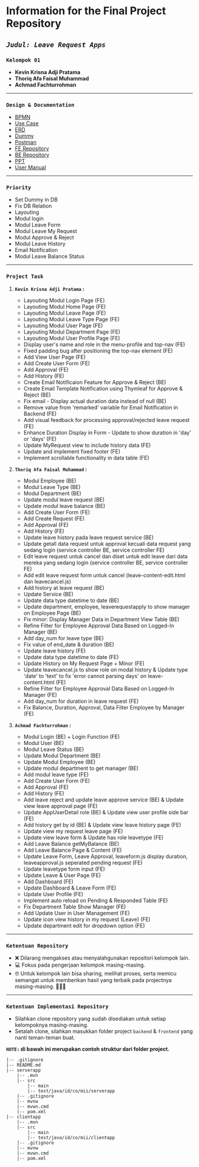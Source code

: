 # Information for the Final Project Repository

## **_`Judul: Leave Request Apps`_**

### **`Kelompok 01`**

- **Kevin Krisna Adji Pratama**
- **Thoriq Afa Faisal Muhammad**
- **Achmad Fachturrohman**

---

### **`Design & Documentation`**
- [BPMN](https://drive.google.com/file/d/1oJSDcv9h6t-Qvm9U1OK6CLruCewYmSAu/view?usp=sharing)
- [Use Case](https://drive.google.com/file/d/13ncpCd2m-KqCeqOpfQ4dzMhGBlW8hbet/view?usp=sharing) 
- [ERD](https://drive.google.com/file/d/1EhfinXKSOV_LqwsEaV-a1mKrGZyb1rsI/view?usp=sharing)
- [Dummy](https://docs.google.com/spreadsheets/d/1rRnBC3ivwvBq_UDVmlGPUkv672ncrPyBg3T30WFV7x4/edit?usp=sharing)
- [Postman](https://documenter.getpostman.com/view/23371379/2s93zB4M1n)
- [FE Repository](https://github.com/anonimuslim/fe-final-project-mcc/)
- [BE Repository](https://github.com/anonimuslim/be-final-project-mcc/)
- [PPT](https://docs.google.com/presentation/d/14ji7meDVxbDB6MKeuckqnpf1B1XadgjB/edit#slide=id.p1)
- [User Manual](https://drive.google.com/file/d/1Mmn5h9_wk44qDZw19HH3ZYA8008rrVy6/view?usp=sharing)

---

### **`Priority`**
- Set Dummy in DB
- Fix DB Relation
- Layouting
- Modul login
- Modul Leave Form
- Modul Leave My Request
- Modul Approve & Reject
- Modul Leave History
- Email Notification
- Modul Leave Balance Status

---

### **`Project Task`**
1. **`Kevin Krisna Adji Pratama` :**
    - Layouting Modul Login Page (FE)
    - Layouting Modul Home Page (FE)
    - Layouting Modul Leave Page (FE)
    - Layouting Modul Leave Type Page (FE)
    - Layouting Modul User Page (FE)
    - Layouting Modul Department Page (FE)
    - Layouting Modul User Profile Page (FE)
    - Display user's name and role in the menu-profile and top-nav (FE)
    - Fixed padding bug after positioning the top-nav element (FE)
    - Add View User Page (FE)
    - Add Create User Form (FE)
    - Add Approval (FE)
    - Add History (FE)
    - Create Email Notificaion Feature for Approve & Reject (BE)
    - Create Email Template Notification using Thymleaf for Approve & Reject (BE)
    - Fix email - Display actual duration data instead of null (BE)
    - Remove value from 'remarked' variable for Email Notification in Backend (FE)
    - Add visual feedback for processing approval/rejected leave request (FE)
    - Enhance Duration Display in Form - Update to show duration in 'day' or 'days' (FE)
    - Update MyRequest view to include history data (FE)
    - Update and implement fixed footer (FE)
    - Implement scrollable functionality in data table (FE)

2. **`Thoriq Afa Faisal Muhammad` :**
    - Modul Employee (BE)
    - Modul Leave Type (BE)
    - Modul Department (BE)
    - Update modul leave request (BE)
    - Update modul leave balance (BE)
    - Add Create User Form (FE)
    - Add Create Request (FE)
    - Add Approval (FE)
    - Add History (FE)
    - Update leave history pada leave request service (BE)
    - Update getall data request untuk approval kecuali data request yang sedang login (service controller BE, service controller FE)
    - Edit leave request untuk cancel dan diset untuk edit leave dari data mereka yang sedang login (service controller BE, service controller FE)
    - Add edit leave request form untuk cancel (leave-content-edit.html dan leavecancel.js)
    - Add history at leave request (BE)
    - Update Service (BE)
    - Update data type datetime to date (BE)
    - Update department, employee, leaverequestapply to show manager on Employee Page (BE)
    - Fix minor: Display Manager Data in Department View Table (BE)
    - Refine Filter for Employee Approval Data Based on Logged-In Manager (BE)
    - Add day_num for leave type (BE)
    - Fix value of end_date & duration (BE)
    - Update leave history (FE)
    - Update data type datetime to date (FE)
    - Update History on My Request Page + Minor (FE)
    - Update leavecancel.js to show role on modal history & Update type 'date' to 'text' to fix 'error cannot parsing days' on leave-content.html (FE)
    - Refine Filter for Employee Approval Data Based on Logged-In Manager (FE)
    - Add day_num for duration in leave request (FE)
    - Fix Balance, Duration, Approval, Data Filter Employee by Manager (FE)

3. **`Achmad Fachturrohman` :**
    - Modul Login (BE) + Login Function (FE)
    - Modul User (BE)
    - Modul Leave Status (BE)
    - Update Modul Department (BE)
    - Update Modul Employee (BE)
    - Update modul department to get manager (BE)
    - Add modul leave type (FE)
    - Add Create User Form (FE)
    - Add Approval (FE)
    - Add History (FE)
    - Add leave reject and update leave approve service (BE) & Update view leave approval page (FE)
    - Update AppUserDetail role (BE) & Update view user profile side bar (FE)
    - Add history get by id (BE) & Update view leave history page (FE)
    - Update view my request leave page (FE)
    - Update view leave form & Update has role leavetype (FE)
    - Add Leave Balance getMyBalance (BE)
    - Add Leave Balance Page & Content (FE)
    - Update Leave Form, Leave Approval, leaveform.js display duration, leaveapproval.js seperated pending request (FE)
    - Update leavetype form input (FE)
    - Update Leave & User Page (FE)
    - Add Dashboard (FE)
    - Update Dashboard & Leave Form (FE)
    - Update User Profile (FE)
    - Implement auto reload on Pending & Responded Table (FE)
    - Fix Department Table Show Manager (FE)
    - Add Update User in User Management (FE)
    - Update icon view history in my request (Leave) (FE)
    - Update department edit for dropdown option (FE)

---

### **`Ketentuan Repository`**

- ❌ Dilarang mengakses atau menyalahgunakan repositori kelompok lain.
- 💻 Fokus pada pengerjaan kelompok masing-masing.
- 🤓 Untuk kelompok lain bisa sharing, melihat proses, serta memicu semangat untuk memberikan hasil yang terbaik pada projectnya masing-masing. 💪💪💪

---

### **`Ketentuan Implementasi Repository`**

- Silahkan clone repository yang sudah disediakan untuk setiap kelompoknya masing-masing.
- Setalah clone, silahkan masukkan folder project `backend` & `frontend` yang nanti teman-teman buat.

**`NOTE:` di bawah ini merupakan contoh struktur dari folder project.**

```
|-- .gitignore
|-- README.md
|-- serverapp
    |-- .mvn
    |-- src
        |-- main
        |-- test/java/id/co/mii/serverapp
    |-- .gitignore
    |-- mvnw
    |-- mvwn.cmd
    |-- pom.xml
|-- clientapp
    |-- .mvn
    |-- src
        |-- main
        |-- test/java/id/co/mii/clientapp
    |-- .gitignore
    |-- mvnw
    |-- mvwn.cmd
    |-- pom.xml
```
